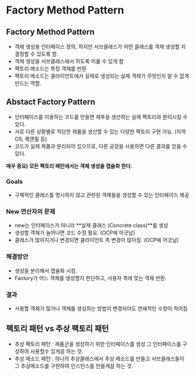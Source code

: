 # Factory Method Pattern

## Factory Method Pattern
- 객체 생성용 인터페이스 정의, 하지만 서브클래스가 어떤 클래스를 객채 생성할 지 결정할 수 있도록 함.  
- 객체 생성을 서브클래스에서 하도록 미룰 수 있게 함  
- 팩토리 메소드는 특정 객체를 반환  
- 팩토리 메소드는 클라이언트에서 실제로 생성되는 실제 객체가 무엇인지 알 수 없게 만드는 역할.  


## Abstact Factory Pattern
- 인터페이스를 이용하는 코드를 만들면 제푸을 생산하는 실제 팩토리와 분리시킬 수 있다.  
- 서로 다른 상황별로 적당한 제품을 생산할 수 있는 다양한 팩토리 구현 가능. (지역 OS, 룩앤필 등)  
- 코드가 실제 제품과 분리되어 있으므로, 다른 공장을 사용하면 다른 결과를 얻을 수 있다.  

**매우 중요) 모든 팩토리 패턴에서는 객체 생성을 캡슐화 한다.**  

### Goals  
- 구체적인 클래스를 명시하지 않고 관련된 객체들을 생성할 수 있는 인터페이스 제공  

### New 연산자의 문제  
- new는 인터페이스가 아니라 **실제 클래스 (Concrete class)**를 생성  
- 생성할 객체가 늘어나면 코드 수정 필요. (OCP에 어긋남)  
- 클래스가 많아지거나 변경되면 클라이언트 측 변경이 많아짐. (OCP에 어긋남)   

### 해결방안  
- 생성을 분리해서 캡슐화 시킴.  
- Factory가 어느 객체를 생성할지 판단하고, 사용자 측에 맞는 객체 반환.  

### 결과  
- 사용할 객체가 많거나 객체를 생성하는 방법이 변경되어도 연쇄적인 수정이 적어짐
 
## 팩토리 패턴 vs 추상 팩토리 패턴  
 - 추상 팩토리 패턴 : 제품군을 생성하기 위한 인터페이스를 생성 그 인터페이스를 구성하여 사용할수 있게끔 하는 것.  
 - 추상 메소드 패턴 : 하나의 추상클래스에서 추상 메소드를 만들고 서브클래스들이 그 추상메소드를 구현하여 인스턴스를 만들게끔 하는 것.  
